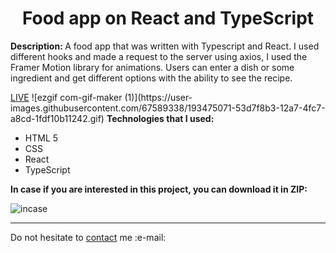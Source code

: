 <h1 align = "center">Food app on React and TypeScript</h1>
<p><b>Description: </b>A food app that was written with Typescript and React. I used different hooks and made a request to the server using axios, I used the Framer Motion library for animations. Users can enter a dish or some ingredient and get different options with the ability to see the recipe.</p> 
<a href = "https://vladyslavos.github.io/React_Food/">LIVE</a>
![ezgif com-gif-maker (1)](https://user-images.githubusercontent.com/67589338/193475071-53d7f8b3-12a7-4fc7-a8cd-1fdf10b11242.gif)
<b>Technologies that I used:</b>
<ul>
  <li>HTML 5</li>
  <li>CSS</li>
  <li>React</li>
  <li>TypeScript</li>
</ul>


<b>In case if you are interested in this project, you can download it in ZIP:</b>


![incase](https://user-images.githubusercontent.com/67589338/126912295-1e69ace5-af2d-4a8c-96a9-41aa909c8c43.png)
<hr>

<p>Do not hesitate to <a href="mailto:vladyslawork@gmail.com">contact</a> me :e-mail:</p>
